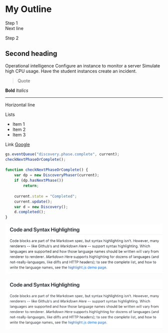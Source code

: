 # My Outline

Step 1  
Next line

Step 2

## Second heading

Operational intelligence
Configure an instance to monitor a server
Simulate high CPU usage.
Have the student instances create an incident.

> Quote

**Bold**
*Italics*

---
Horizontal line

Lists
 - Item 1
 - Item 2
 - Item 3
 
 Link [Google](http://www.google.com)

```javascript
gs.eventQueue("discovery.phase.complete", current);
checkNextPhaseOrComplete();

function checkNextPhaseOrComplete() {
    var dp = new DiscoveryPhaser(current);
    if (dp.hasNextPhase())
        return;

    current.state = "Completed";
    current.update();
    var d = new Discovery();
    d.completed();
}
```

![alt text](https://github.com/jonokoster/CC18/raw/master/Image1.png "Logo Title Text 1")

<kbd>
  <img src="https://github.com/jonokoster/CC18/raw/master/Image1.png">
</kbd>